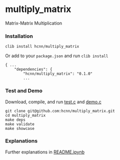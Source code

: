 # multiply_matrix
Matrix-Matrix Multiplication

### Installation
```
clib install hcnn/multiply_matrix
```

Or add to your `package.json` and run `clib install`

```
{ ...
    "dependencies": {
        "hcnn/multiply_matrix": "0.1.0"
        ...
```

### Test and Demo
Download, compile, and run [test.c](https://github.com/hcnn/multiply_matrix/blob/master/test.c) and [demo.c](https://github.com/hcnn/multiply_matrix/blob/master/demo.c)

```
git clone git@github.com:hcnn/multiply_matrix.git
cd multiply_matrix
make deps
make validate
make showcase
```

### Explanations
Further explanations in [README.ipynb](README.ipynb)
